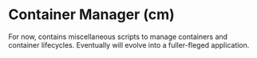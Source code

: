 # Container Manager (cm)
For now, contains miscellaneous scripts to manage containers and container lifecycles.
Eventually will evolve into a fuller-fleged application.
